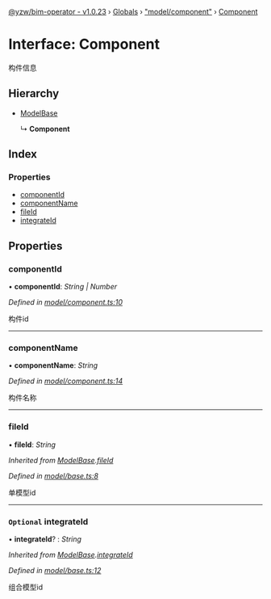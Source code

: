 [@yzw/bim-operator - v1.0.23](../README.md) › [Globals](../globals.md) › ["model/component"](../modules/_model_component_.md) › [Component](_model_component_.component.md)

# Interface: Component

构件信息

## Hierarchy

* [ModelBase](_model_base_.modelbase.md)

  ↳ **Component**

## Index

### Properties

* [componentId](_model_component_.component.md#componentid)
* [componentName](_model_component_.component.md#componentname)
* [fileId](_model_component_.component.md#fileid)
* [integrateId](_model_component_.component.md#optional-integrateid)

## Properties

###  componentId

• **componentId**: *String | Number*

*Defined in [model/component.ts:10](https://github.com/youkaisteve/bim-operator/blob/594e416/src/model/component.ts#L10)*

构件id

___

###  componentName

• **componentName**: *String*

*Defined in [model/component.ts:14](https://github.com/youkaisteve/bim-operator/blob/594e416/src/model/component.ts#L14)*

构件名称

___

###  fileId

• **fileId**: *String*

*Inherited from [ModelBase](_model_base_.modelbase.md).[fileId](_model_base_.modelbase.md#fileid)*

*Defined in [model/base.ts:8](https://github.com/youkaisteve/bim-operator/blob/594e416/src/model/base.ts#L8)*

单模型id

___

### `Optional` integrateId

• **integrateId**? : *String*

*Inherited from [ModelBase](_model_base_.modelbase.md).[integrateId](_model_base_.modelbase.md#optional-integrateid)*

*Defined in [model/base.ts:12](https://github.com/youkaisteve/bim-operator/blob/594e416/src/model/base.ts#L12)*

组合模型id
